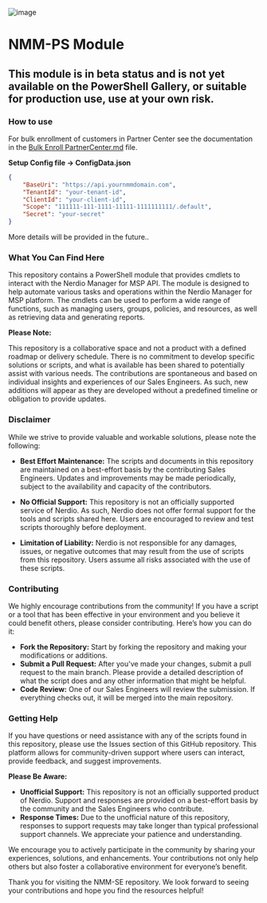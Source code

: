 ![image](https://github.com/Get-Nerdio/NMM-SE/assets/52416805/5c8dd05e-84a7-49f9-8218-64412fdaffaf)

# NMM-PS Module

## This module is in beta status and is not yet available on the PowerShell Gallery, or suitable for production use, use at your own risk.

### How to use

For bulk enrollment of customers in Partner Center see the documentation in the [Bulk Enroll PartnerCenter.md](Bulk%20Enroll%20PartnerCenter.md) file.

**Setup Config file -> ConfigData.json**

```json
{
    "BaseUri": "https://api.yournmmdomain.com",
    "TenantId": "your-tenant-id",
    "ClientId": "your-client-id",
    "Scope": "111111-111-1111-11111-1111111111/.default",
    "Secret": "your-secret"
}
```
More details will be provided in the future..




### What You Can Find Here

This repository contains a PowerShell module that provides cmdlets to interact with the Nerdio Manager for MSP API. The module is designed to help automate various tasks and operations within the Nerdio Manager for MSP platform. The cmdlets can be used to perform a wide range of functions, such as managing users, groups, policies, and resources, as well as retrieving data and generating reports.

**Please Note:**

This repository is a collaborative space and not a product with a defined roadmap or delivery schedule. There is no commitment to develop specific solutions or scripts, and what is available has been shared to potentially assist with various needs. The contributions are spontaneous and based on individual insights and experiences of our Sales Engineers. As such, new additions will appear as they are developed without a predefined timeline or obligation to provide updates.

### Disclaimer
While we strive to provide valuable and workable solutions, please note the following:

- **Best Effort Maintenance:** The scripts and documents in this repository are maintained on a best-effort basis by the contributing Sales Engineers. Updates and improvements may be made periodically, subject to the availability and capacity of the contributors.

- **No Official Support:** This repository is not an officially supported service of Nerdio. As such, Nerdio does not offer formal support for the tools and scripts shared here. Users are encouraged to review and test scripts thoroughly before deployment.

- **Limitation of Liability:** Nerdio is not responsible for any damages, issues, or negative outcomes that may result from the use of scripts from this repository. Users assume all risks associated with the use of these scripts.

### Contributing
We highly encourage contributions from the community! If you have a script or a tool that has been effective in your environment and you believe it could benefit others, please consider contributing. Here’s how you can do it:

- **Fork the Repository:** Start by forking the repository and making your modifications or additions.
- **Submit a Pull Request:** After you've made your changes, submit a pull request to the main branch. Please provide a detailed description of what the script does and any other information that might be helpful.
- **Code Review:** One of our Sales Engineers will review the submission. If everything checks out, it will be merged into the main repository.

### Getting Help

If you have questions or need assistance with any of the scripts found in this repository, please use the Issues section of this GitHub repository. This platform allows for community-driven support where users can interact, provide feedback, and suggest improvements.

**Please Be Aware:**

- **Unofficial Support:** This repository is not an officially supported product of Nerdio. Support and responses are provided on a best-effort basis by the community and the Sales Engineers who contribute.
- **Response Times:** Due to the unofficial nature of this repository, responses to support requests may take longer than typical professional support channels. We appreciate your patience and understanding.

We encourage you to actively participate in the community by sharing your experiences, solutions, and enhancements. Your contributions not only help others but also foster a collaborative environment for everyone’s benefit.

Thank you for visiting the NMM-SE repository. We look forward to seeing your contributions and hope you find the resources helpful!


